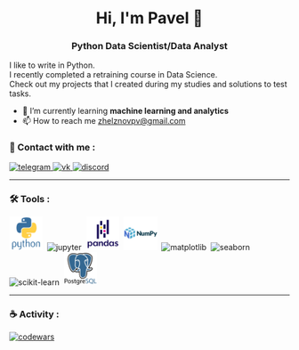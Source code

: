 <!--

  <img src="" title="" alt="" width="60" height="60"/>&nbsp;

  
### Hi there 👋
- 📫 How to reach me: ...

**zhelezzyaka/zhelezzyaka** is a ✨ _special_ ✨ repository because its `README.md` (this file) appears on your GitHub profile.

Here are some ideas to get you started:

- 🔭 I’m currently working on ...
- 🌱 I’m currently learning ...
- 👯 I’m looking to collaborate on ...
- 🤔 I’m looking for help with ...
- 💬 Ask me about ...
- 📫 How to reach me: ...
- 😄 Pronouns: ...
- ⚡ Fun fact: ...


- 🌍 I speak Russian (native), English (B2)
  
- 📄 Know about my experiences [hh.ru](https://nn.hh.ru/resume/e2cf66a9ff0c1d1b410039ed1f4a3838596666)
-->

<h1 align="center">Hi, I'm Pavel 👋</h1>
<h3 align="center">Python Data Scientist/Data Analyst</h3>

I like to write in Python. <br>
I recently completed a retraining course in Data Science. <br>
Check out my projects that I created during my studies and solutions to test tasks. <br>

- 🌱 I’m currently learning **machine learning and analytics**
- 📫 How to reach me zhelznovpv@gmail.com


### :walking: Contact with me :


<p align="left">
  <a href="t.me/zhelezzyaka" target="_blank" rel="noreferrer"> <img src='https://raw.githubusercontent.com/daniilshat/daniilshat/2d7eafe5250314b3d422c86b35de062e0f1f5178/icons/Telegram.svg' alt='telegram' height='40'/> </a> 
  <a href="https://vk.com/zhelezzyaka" target="_blank" rel="noreferrer"> <img src='https://raw.githubusercontent.com/daniilshat/daniilshat/2d7eafe5250314b3d422c86b35de062e0f1f5178/icons/vk.svg' alt='vk' height='40'/> </a>
  <a href="https://discordapp.com/users/538429511042334735/"> <img src='https://cloud.githubusercontent.com/assets/6291467/26705903/96c2d66e-477c-11e7-9f4e-f3c0efe96c9a.png' alt='discord' width='40' height='40'/> </a>
</p>

---

### :hammer_and_wrench: Tools :
<div>
  <img src="https://github.com/devicons/devicon/raw/master/icons/python/python-original-wordmark.svg" title="python" alt="python" width="60" height="60"/>&nbsp;
  <img src="https://cdn.jsdelivr.net/gh/devicons/devicon/icons/jupyter/jupyter-original-wordmark.svg" title="jupyter" alt="jupyter" width="60" height="60"/>&nbsp;
  <img src="https://github.com/devicons/devicon/raw/master/icons/pandas/pandas-original-wordmark.svg" title="pandas" alt="pandas" width="60" height="60"/>&nbsp;
  <img src="https://github.com/devicons/devicon/raw/master/icons/numpy/numpy-original-wordmark.svg" title="numpy" alt="numpy" width="60" height="60"/>&nbsp;
  <img src="https://camo.githubusercontent.com/a4c42cdaefc842004372aa42d91c4af87f2377731bbadfc2304c1d8426ea4337/68747470733a2f2f75706c6f61642e77696b696d656469612e6f72672f77696b6970656469612f636f6d6d6f6e732f302f30312f437265617465645f776974685f4d6174706c6f746c69622d6c6f676f2e737667" title="matplotlib" alt="matplotlib" width="60" height="60"/>&nbsp;
  <img src="https://camo.githubusercontent.com/08d98ece5b14553925ebb99b8d15f62c900cad19b169de578a68bdb057d50c68/68747470733a2f2f736561626f726e2e7079646174612e6f72672f5f696d616765732f6c6f676f2d74616c6c2d6c6967687462672e737667" title="seaborn" alt="seaborn" width="60" height="60"/>&nbsp;
  <img src="https://camo.githubusercontent.com/69ce21304adac467a8251181f98932e1785abd9d718cdd8edc78d1abbf2dcb49/68747470733a2f2f75706c6f61642e77696b696d656469612e6f72672f77696b6970656469612f636f6d6d6f6e732f302f30352f5363696b69745f6c6561726e5f6c6f676f5f736d616c6c2e737667" title="scikit-learn" alt="scikit-learn" width="60" height="60"/>&nbsp;
  <img src="https://github.com/devicons/devicon/raw/master/icons/postgresql/postgresql-original-wordmark.svg" title="postgresql" alt="postgresql" width="60" height="60"/>&nbsp;  
</div>

---



### :coffee: Activity :
[![codewars](https://www.codewars.com/users/YellowNN/badges/large)](https://www.codewars.com/users/YellowNN) 


